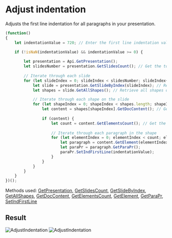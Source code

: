 # Adjust indentation

Adjusts the first line indentation for all paragraphs in your presentation.

```ts
(function()
{
    let indentationValue = 720; // Enter the first line indentation value for paragraphs. 0 means no indentation; any value greater than 0 will indent the text. The value is in twentieths of a point (1/1440 of an inch).

    if (!isNaN(indentationValue) && indentationValue >= 0) {
        
        let presentation = Api.GetPresentation();
        let slidesNumber = presentation.GetSlidesCount(); // Get the total number of slides in the presentation
        
        // Iterate through each slide
        for (let slideIndex = 0; slideIndex < slidesNumber; slideIndex++) {
            let slide = presentation.GetSlideByIndex(slideIndex); // Retrieve the slide by index
            let shapes = slide.GetAllShapes(); // Retrieve all shapes on the slide

            // Iterate through each shape on the slide
            for (let shapeIndex = 0; shapeIndex < shapes.length; shapeIndex++) {
                let content = shapes[shapeIndex].GetDocContent(); // Get the document content of the shape
            
                if (content) {
                    let count = content.GetElementsCount(); // Get the number of elements (paragraphs) in the shape
            
                    // Iterate through each paragraph in the shape
                    for (let elementIndex = 0; elementIndex < count; elementIndex++) {
                        let paragraph = content.GetElement(elementIndex); // Retrieve the paragraph element
                        let paraPr = paragraph.GetParaPr();
                        paraPr.SetIndFirstLine(indentationValue);
                    }
                }
            }
        }
    }
})();
```

Methods used: [GetPresentation](/docs/office-api/usage-api/presentation-api/Api/Methods/GetPresentation.md), [GetSlidesCount](/docs/office-api/usage-api/presentation-api/ApiPresentation/Methods/GetSlidesCount.md), [GetSlideByIndex](/docs/office-api/usage-api/presentation-api/ApiPresentation/Methods/GetSlideByIndex.md), [GetAllShapes](/docs/office-api/usage-api/presentation-api/ApiSlide/Methods/GetAllShapes.md), [GetDocContent](/docs/office-api/usage-api/presentation-api/ApiShape/Methods/GetDocContent.md), [GetElementsCount](/docs/office-api/usage-api/presentation-api/ApiDocumentContent/Methods/GetElementsCount.md), [GetElement](/docs/office-api/usage-api/presentation-api/ApiDocumentContent/Methods/GetElement.md), [GetParaPr](/docs/office-api/usage-api/presentation-api/ApiParagraph/Methods/GetParaPr.md), [SetIndFirstLine](/docs/office-api/usage-api/presentation-api/ApiParaPr/Methods/SetIndFirstLine.md)

## Result

![AdjustIndentation](/assets/images/plugins/adjust-indentation.png#gh-light-mode-only)
![AdjustIndentation](/assets/images/plugins/adjust-indentation.dark.png#gh-dark-mode-only)
